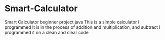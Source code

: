 # Smart-Calculator
Smart Calculator beginner project java
This is a simple calculator I programmed 
It is in the process of addition and 
multiplication, and subtract
I programmed it on a clean and clear code
